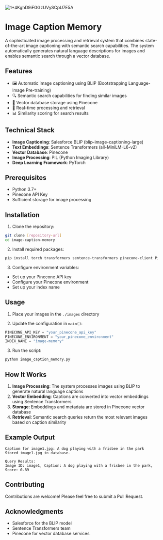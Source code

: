 
![1*4KghD9iFGGzUVySCpU7E5A](https://github.com/user-attachments/assets/cc41da9c-69f5-4644-8100-ec19d5e02094)

# Image Caption Memory

A sophisticated image processing and retrieval system that combines state-of-the-art image captioning with semantic search capabilities. The system automatically generates natural language descriptions for images and enables semantic search through a vector database.

## Features

- 🖼️ Automatic image captioning using BLIP (Bootstrapping Language-Image Pre-training)
- 🔍 Semantic search capabilities for finding similar images
- 💾 Vector database storage using Pinecone
- 🔄 Real-time processing and retrieval
- 📊 Similarity scoring for search results

## Technical Stack

- **Image Captioning**: Salesforce BLIP (blip-image-captioning-large)
- **Text Embeddings**: Sentence Transformers (all-MiniLM-L6-v2)
- **Vector Database**: Pinecone
- **Image Processing**: PIL (Python Imaging Library)
- **Deep Learning Framework**: PyTorch

## Prerequisites

- Python 3.7+
- Pinecone API Key
- Sufficient storage for image processing

## Installation

1. Clone the repository:
```bash
git clone [repository-url]
cd image-caption-memory
```

2. Install required packages:
```bash
pip install torch transformers sentence-transformers pinecone-client Pillow
```

3. Configure environment variables:
- Set up your Pinecone API key
- Configure your Pinecone environment
- Set up your index name

## Usage

1. Place your images in the `./images` directory

2. Update the configuration in `main()`:
```python
PINECONE_API_KEY = "your_pinecone_api_key"
PINECONE_ENVIRONMENT = "your_pinecone_environment"
INDEX_NAME = "image-memory"
```

3. Run the script:
```bash
python image_caption_memory.py
```

## How It Works

1. **Image Processing**: The system processes images using BLIP to generate natural language captions
2. **Vector Embedding**: Captions are converted into vector embeddings using Sentence Transformers
3. **Storage**: Embeddings and metadata are stored in Pinecone vector database
4. **Retrieval**: Semantic search queries return the most relevant images based on caption similarity

## Example Output

```
Caption for image1.jpg: A dog playing with a frisbee in the park
Stored image1.jpg in database.

Query Results:
Image ID: image1, Caption: A dog playing with a frisbee in the park, Score: 0.89
```

## Contributing

Contributions are welcome! Please feel free to submit a Pull Request.


## Acknowledgments

- Salesforce for the BLIP model
- Sentence Transformers team
- Pinecone for vector database services 
